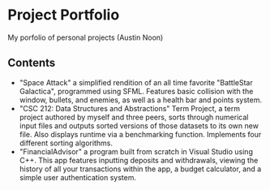 # Project Portfolio
My porfolio of personal projects (Austin Noon)

## Contents
- "Space Attack" a simplified rendition of an all time favorite "BattleStar Galactica", programmed using SFML. Features basic collision with the window, bullets, and enemies, as well as a health bar and points system.
- "CSC 212: Data Structures and Abstractions" Term Project, a term project authored by myself and three peers, sorts through numerical input files and outputs sorted versions of those datasets to its own new file. Also displays runtime via a benchmarking function. Implements four different sorting algorithms.
- "FinancialAdvisor" a program built from scratch in Visual Studio using C++. This app features inputting deposits and withdrawals, viewing the history of all your transactions within the app, a budget calculator, and a simple user authentication system.
